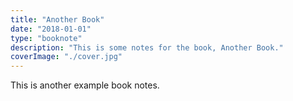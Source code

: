 ```yaml
---
title: "Another Book"
date: "2018-01-01"
type: "booknote"
description: "This is some notes for the book, Another Book."
coverImage: "./cover.jpg"
---
```


This is another example book notes.